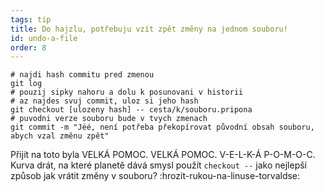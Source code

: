 ```yaml
---
tags: tip
title: Do hajzlu, potřebuju vzít zpět změny na jednom souboru!
id: undo-a-file
order: 8
---
```


```git
# najdi hash commitu pred zmenou
git log
# pouzij sipky nahoru a dolu k posunovani v historii
# az najdes svuj commit, uloz si jeho hash
git checkout [ulozeny hash] -- cesta/k/souboru.pripona
# puvodni verze souboru bude v tvych zmenach
git commit -m "Jéé, není potřeba překopírovat původní obsah souboru, abych vzal změnu zpět"
```

Přijít na toto byla VELKÁ POMOC. VELKÁ POMOC. V-E-L-K-Á P-O-M-O-C. Kurva drát, na které planetě dává smysl použít `checkout --` jako nejlepší způsob jak vrátit změny v souboru? :hrozit-rukou-na-linuse-torvaldse: